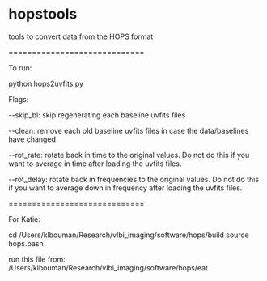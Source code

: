 # hopstools
tools to convert data from the HOPS format

=============================

To run: 

python hops2uvfits.py 

Flags: 

--skip_bl: skip regenerating each baseline uvfits files

--clean: remove each old baseline uvfits files in case the data/baselines have changed

--rot_rate: rotate back in time to the original values. Do not do this if you want to average in time after loading the uvfits files. 

--rot_delay: rotate back in frequencies to the original values. Do not do this if you want to average down in frequency after loading the uvfits files. 

=============================

For Katie: 

cd /Users/klbouman/Research/vlbi_imaging/software/hops/build
source hops.bash

run this file from: /Users/klbouman/Research/vlbi_imaging/software/hops/eat